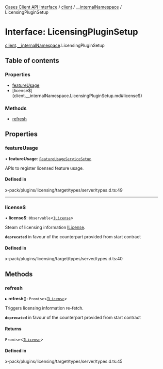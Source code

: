 [Cases Client API Interface](../README.md) / [client](../modules/client.md) / [\_\_internalNamespace](../modules/client.__internalNamespace.md) / LicensingPluginSetup

# Interface: LicensingPluginSetup

[client](../modules/client.md).[__internalNamespace](../modules/client.__internalNamespace.md).LicensingPluginSetup

## Table of contents

### Properties

- [featureUsage](client.__internalNamespace.LicensingPluginSetup.md#featureusage)
- [license$](client.__internalNamespace.LicensingPluginSetup.md#license$)

### Methods

- [refresh](client.__internalNamespace.LicensingPluginSetup.md#refresh)

## Properties

### featureUsage

• **featureUsage**: [`FeatureUsageServiceSetup`](client.__internalNamespace.FeatureUsageServiceSetup.md)

APIs to register licensed feature usage.

#### Defined in

x-pack/plugins/licensing/target/types/server/types.d.ts:49

___

### license$

• **license$**: `Observable`<[`ILicense`](client.__internalNamespace.ILicense.md)\>

Steam of licensing information [ILicense](client.__internalNamespace.ILicense.md).

**`deprecated`** in favour of the counterpart provided from start contract

#### Defined in

x-pack/plugins/licensing/target/types/server/types.d.ts:40

## Methods

### refresh

▸ **refresh**(): `Promise`<[`ILicense`](client.__internalNamespace.ILicense.md)\>

Triggers licensing information re-fetch.

**`deprecated`** in favour of the counterpart provided from start contract

#### Returns

`Promise`<[`ILicense`](client.__internalNamespace.ILicense.md)\>

#### Defined in

x-pack/plugins/licensing/target/types/server/types.d.ts:45

